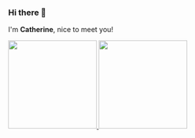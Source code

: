 ### Hi there 👋

I'm **Catherine**, nice to meet you!

<p align="left">
<a href="https://github.com/catherineelfrida">
  <img height="180em" src="https://github-readme-stats-eight-theta.vercel.app/api?username=catherineelfrida&show_icons=true&theme=algolia&include_all_commits=true&count_private=true"/>
  <img height="180em" src="https://github-readme-stats-eight-theta.vercel.app/api/top-langs/?username=catherineelfrida&layout=compact&langs_count=8&theme=algolia"/>
</a>
</p>

<!--
**catherineelfrida/catherineelfrida** is a ✨ _special_ ✨ repository because its `README.md` (this file) appears on your GitHub profile.

Here are some ideas to get you started:

- 🔭 I’m currently working on ...
- 🌱 I’m currently learning ...
- 👯 I’m looking to collaborate on ...
- 🤔 I’m looking for help with ...
- 💬 Ask me about ...
- 📫 How to reach me: ...
- 😄 Pronouns: ...
- ⚡ Fun fact: ...
-->

